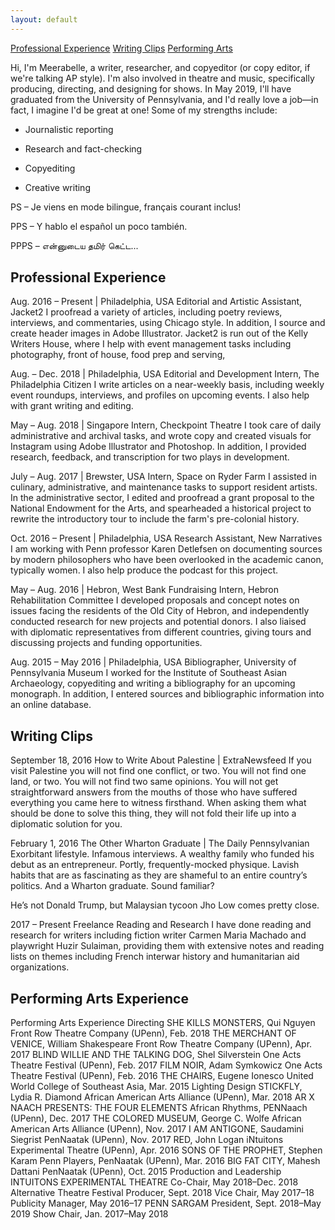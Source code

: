 ```yaml
---
layout: default
---
```


[Professional Experience](#professional-experience)
[Writing Clips](#writing-clips)
[Performing Arts](#performing-arts)

Hi, I'm Meerabelle, a writer, researcher, and copyeditor (or copy editor, if we're talking AP style). I'm also involved in theatre and music, specifically producing, directing, and designing for shows. In May 2019, I'll have graduated from the University of Pennsylvania, and I'd really love a job—in fact, I imagine I'd be great at one! Some of my strengths include:

* Journalistic reporting

* Research and fact-checking

* Copyediting

* Creative writing
​

PS – Je viens en mode bilingue, français courant inclus!

PPS – Y hablo el español un poco también.

PPPS – என்னுடைய தமிர் கெட்ட...

<h2 id="professional-experience"> Professional Experience </h2>
Aug. 2016 – Present | Philadelphia, USA
Editorial and Artistic Assistant, Jacket2
I proofread a variety of articles, including poetry reviews, interviews, and commentaries, using Chicago style. In addition, I source and create header images in Adobe Illustrator. Jacket2 is run out of the Kelly Writers House, where I help with event management tasks including photography, front of house, food prep and serving,

Aug. – Dec. 2018 | Philadelphia, USA
Editorial and Development Intern, The Philadelphia Citizen
I write articles on a near-weekly basis, including weekly event roundups, interviews, and profiles on upcoming events. I also help with grant writing and editing.

May – Aug. 2018 | Singapore
Intern, Checkpoint Theatre
I took care of daily administrative and archival tasks, and wrote copy and created visuals for Instagram using Adobe Illustrator and Photoshop. In addition, I provided research, feedback, and transcription for two plays in development.

July – Aug. 2017 | Brewster, USA
Intern, Space on Ryder Farm
I assisted in culinary, administrative, and maintenance tasks to support resident artists. In the administrative sector, I edited and proofread a grant proposal to the National Endowment for the Arts, and spearheaded a historical project to rewrite the introductory tour to include the farm's pre-colonial history.

Oct. 2016 – Present | Philadelphia, USA
Research Assistant, New Narratives
I am working with Penn professor Karen Detlefsen on documenting sources by modern philosophers who have been overlooked in the academic canon, typically women. I also help produce the podcast for this project.

May – Aug. 2016 | Hebron, West Bank
Fundraising Intern, Hebron Rehabilitation Committee
I developed proposals and concept notes on issues facing the residents of the Old City of Hebron, and independently conducted research for new projects and potential donors. I also liaised with diplomatic representatives from different countries, giving tours and discussing projects and funding opportunities.

Aug. 2015 – May 2016 | Philadelphia, USA
Bibliographer, University of Pennsylvania Museum
I worked for the Institute of Southeast Asian Archaeology, copyediting and writing a bibliography for an upcoming monograph. In addition, I entered sources and bibliographic information into an online database.

<h2 id="writing-clips"> Writing Clips </h2>

September 18, 2016
How to Write About Palestine | ExtraNewsfeed
If you visit Palestine you will not find one conflict, or two. You will not find one land, or two. You will not find two same opinions. You will not get straightforward answers from the mouths of those who have suffered everything you came here to witness firsthand. When asking them what should be done to solve this thing, they will not fold their life up into a diplomatic solution for you.

February 1, 2016
The Other Wharton Graduate | The Daily Pennsylvanian
Exorbitant lifestyle. Infamous interviews. A wealthy family who funded his debut as an entrepreneur. Portly, frequently-mocked physique. Lavish habits that are as fascinating as they are shameful to an entire country’s politics. And a Wharton graduate. Sound familiar?

He’s not Donald Trump, but Malaysian tycoon Jho Low comes pretty close.

2017 – Present
Freelance Reading and Research
I have done reading and research for writers including fiction writer Carmen Maria Machado and playwright Huzir Sulaiman, providing them with extensive notes and reading lists on themes including French interwar history and humanitarian aid organizations.

<h2 id="performing-arts"> Performing Arts Experience </h2>

Performing Arts Experience
Directing
SHE KILLS MONSTERS, Qui Nguyen
Front Row Theatre Company (UPenn), Feb. 2018
THE MERCHANT OF VENICE, William Shakespeare
Front Row Theatre Company (UPenn), Apr. 2017
BLIND WILLIE AND THE TALKING DOG, Shel Silverstein
One Acts Theatre Festival (UPenn), Feb. 2017
FILM NOIR, Adam Symkowicz
One Acts Theatre Festival (UPenn), Feb. 2016
THE CHAIRS, Eugene Ionesco
United World College of Southeast Asia, Mar. 2015
Lighting Design
STICKFLY, Lydia R. Diamond
African American Arts Alliance (UPenn), Mar. 2018
AR X NAACH PRESENTS: THE FOUR ELEMENTS
African Rhythms, PENNaach (UPenn), Dec. 2017
THE COLORED MUSEUM, George C. Wolfe
African American Arts Alliance (UPenn), Nov. 2017
I AM ANTIGONE, Saudamini Siegrist
PenNaatak (UPenn), Nov. 2017
RED, John Logan
iNtuitons Experimental Theatre (UPenn), Apr. 2016
SONS OF THE PROPHET, Stephen Karam
Penn Players, PenNaatak (UPenn), Mar. 2016
BIG FAT CITY,  Mahesh Dattani
PenNaatak (UPenn), Oct. 2015
Production and Leadership
INTUITONS EXPERIMENTAL THEATRE
Co-Chair, May 2018–Dec. 2018
Alternative Theatre Festival Producer, Sept. 2018
Vice Chair, May 2017–18
Publicity Manager, May 2016–17
PENN SARGAM
President, Sept. 2018–May 2019
Show Chair, Jan. 2017–May 2018
